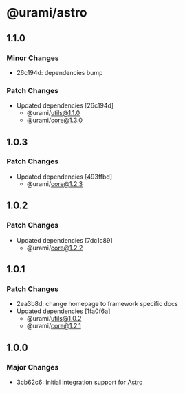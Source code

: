 # @urami/astro

## 1.1.0

### Minor Changes

- 26c194d: dependencies bump

### Patch Changes

- Updated dependencies [26c194d]
  - @urami/utils@1.1.0
  - @urami/core@1.3.0

## 1.0.3

### Patch Changes

- Updated dependencies [493ffbd]
  - @urami/core@1.2.3

## 1.0.2

### Patch Changes

- Updated dependencies [7dc1c89]
  - @urami/core@1.2.2

## 1.0.1

### Patch Changes

- 2ea3b8d: change homepage to framework specific docs
- Updated dependencies [1fa0f6a]
  - @urami/utils@1.0.2
  - @urami/core@1.2.1

## 1.0.0

### Major Changes

- 3cb62c6: Initial integration support for [Astro](https://astro.build/)
